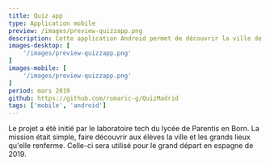 ```yaml
---
title: Quiz app
type: Application mobile
preview: /images/preview-quizzapp.png
description: Cette application Android permet de découvrir la ville de Barcelone. Seul ou en équipe, suivez un parcours définis afin de vous rendre aux différents lieux mythique de la ville. Chaque lieu sur la carte sont accompagnés d’une question sous forme de QCM. Répondez à chaque questions dans un temps impartie pour obtenir le meilleur score!
images-desktop: [
    '/images/preview-quizzapp.png'
]
images-mobile: [
    '/images/preview-quizzapp.png'
]
period: mars 2019
github: https://github.com/romaric-g/QuizMadrid
tags: ['mobile', 'android']
---
```

Le projet a été initié par le laboratoire tech du lycée de Parentis en Born. La mission était simple, faire découvrir aux élèves la ville et les grands lieux qu'elle renferme. Celle-ci sera utilisé pour le grand départ en espagne de 2019.
